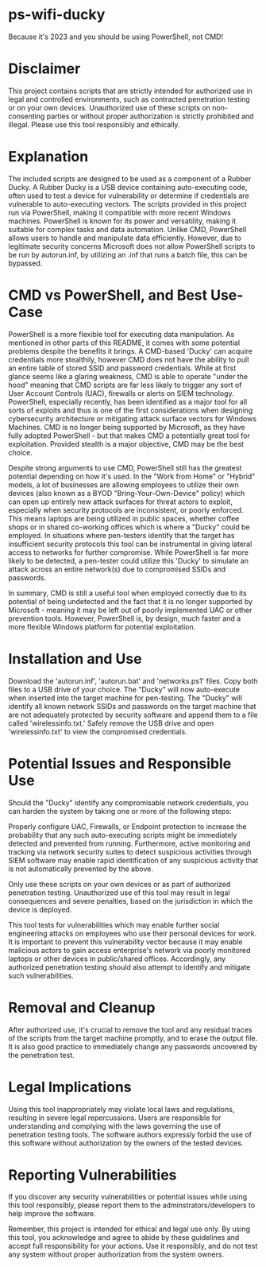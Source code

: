 # ps-wifi-ducky
Because it's 2023 and you should be using PowerShell, not CMD!

# Disclaimer 
This project contains scripts that are strictly intended for authorized use in legal and controlled environments, such as contracted penetration testing or on your own devices. Unauthorized use of these scripts on non-consenting parties or without proper authorization is strictly prohibited and illegal. Please use this tool responsibly and ethically.

# Explanation 
The included scripts are designed to be used as a component of a Rubber Ducky. A Rubber Ducky is a USB device containing auto-executing code, often used to test a device for vulnerability or determine if credentials are vulnerable to auto-executing vectors. The scripts provided in this project run via PowerShell, making it compatible with more recent Windows machines. PowerShell is known for its power and versatility, making it suitable for complex tasks and data automation. Unlike CMD, PowerShell allows users to handle and manipulate data efficiently. However, due to legitimate security concerns Microsoft does not allow PowerShell scripts to be run by autorun.inf, by utilizing an .inf that runs a batch file, this can be bypassed.

# CMD vs PowerShell, and Best Use-Case
PowerShell is a more flexible tool for executing data manipulation. As mentioned in other parts of this README, it comes with some potential problems despite the benefits it brings. A CMD-based 'Ducky' can acquire credentials more stealthily, however CMD does not have the ability to pull an entire table of stored SSID and password credentials. While at first glance seems like a glaring weakness, CMD is able to operate "under the hood" meaning that CMD scripts are far less likely to trigger any sort of User Account Controls (UAC), firewalls or alerts on SIEM technology. PowerShell, especially recently, has been identified as a major tool for all sorts of exploits and thus is one of the first considerations when designing cybersecurity architecture or mitigating attack surface vectors for Windows Machines. CMD is no longer being supported by Microsoft, as they have fully adopted PowerShell - but that makes CMD a potentially great tool for exploitation. Provided stealth is a major objective, CMD may be the best choice.

Despite strong arguments to use CMD, PowerShell still has the greatest potential depending on how it's used. In the "Work from Home" or "Hybrid" models, a lot of businesses are allowing employees to utilize their own devices (also known as a BYOD "Bring-Your-Own-Device" policy) which can open up entirely new attack surfaces for threat actors to exploit, especially when security protocols are inconsistent, or poorly enforced. This means laptops are being utilized in public spaces, whether coffee shops or in shared co-working offices which is where a "Ducky" could be employed. In situations where pen-testers identify that the target has insufficient security protocols this tool can be instrumental in giving lateral access to networks for further compromise. While PowerShell is far more likely to be detected, a pen-tester could utilize this 'Ducky' to simulate an attack across an entire network(s) due to compromised SSIDs and passwords.

In summary, CMD is still a useful tool when employed correctly due to its potential of being undetected and the fact that it is no longer supported by Microsoft - meaning it may be left out of poorly implemented UAC or other prevention tools. However, PowerShell is, by design, much faster and a more flexible Windows platform for potential exploitation.

# Installation and Use 
Download the 'autorun.inf', 'autorun.bat' and 'networks.ps1' files. 
Copy both files to a USB drive of your choice. The "Ducky" will now auto-execute when inserted into the target machine for pen-testing. The "Ducky" will identify all known network SSIDs and passwords on the target machine that are not adequately protected by security software and append them to a file called 'wirelessinfo.txt.' Safely remove the USB drive and open 'wirelessinfo.txt' to view the compromised credentials.

# Potential Issues and Responsible Use 
Should the "Ducky" identify any compromisable network credentials, you can harden the system by taking one or more of the following steps:

Properly configure UAC, Firewalls, or Endpoint protection to increase the probability that any such auto-executing scripts might be immediately detected and prevented from running. Furthermore, active monitoring and tracking via network security suites to detect suspicious activities through SIEM software may enable rapid identification of any suspicious activity that is not automatically prevented by the above.

Only use these scripts on your own devices or as part of authorized penetration testing. Unauthorized use of this tool may result in legal consequences and severe penalties, based on the jurisdiction in which the device is deployed.

This tool tests for vulnerabilities which may enable further social engineering attacks on employees who use their personal devices for work. It is important to prevent this vulnerability vector because it may enable malicious actors to gain access enterprise's network via poorly monitored laptops or other devices in public/shared offices. Accordingly, any authorized penetration testing should also attempt to identify and mitigate such vulnerabilities.

# Removal and Cleanup 
After authorized use, it's crucial to remove the tool and any residual traces of the scripts from the target machine promptly, and to erase the output file. It is also good practice to immediately change any passwords uncovered by the penetration test.

# Legal Implications 
Using this tool inappropriately may violate local laws and regulations, resulting in severe legal repercussions. Users are responsible for understanding and complying with the laws governing the use of penetration testing tools. The software authors expressly forbid the use of this software without authorization by the owners of the tested devices.

# Reporting Vulnerabilities 
If you discover any security vulnerabilities or potential issues while using this tool responsibly, please report them to the adminstrators/developers to help improve the software.

Remember, this project is intended for ethical and legal use only. By using this tool, you acknowledge and agree to abide by these guidelines and accept full responsibility for your actions. Use it responsibly, and do not test any system without proper authorization from the system owners.
